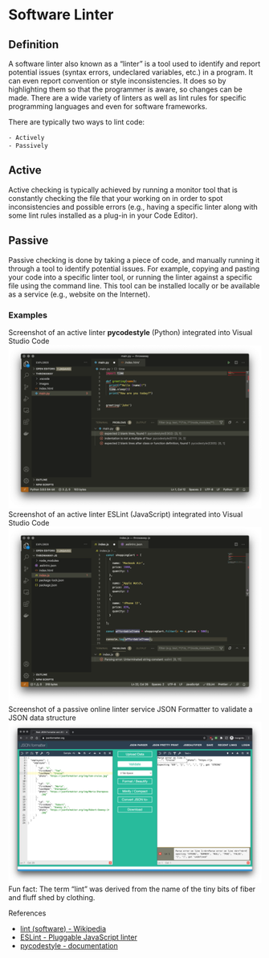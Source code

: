 # Software Linter

## Definition

A software linter also known as a “linter” is a tool used to identify and report potential issues (syntax errors, undeclared variables, etc.) in a program. It can even report convention or style inconsistencies. It does so by highlighting them so that the programmer is aware, so changes can be made. There are a wide variety of linters as well as lint rules for specific programming languages and even for software frameworks.

There are typically two ways to lint code:

	- Actively
	- Passively

## Active
Active checking is typically achieved by running a monitor tool that is constantly checking the file that your working on in order to spot inconsistencies and possible errors (e.g., having a specific linter along with some lint rules installed as a plug-in in your Code Editor).

## Passive
Passive checking is done by taking a piece of code, and manually running it through a tool to identify potential issues. For example, copying and pasting your code into a specific linter tool, or running the linter against a specific file using the command line. This tool can be installed locally or be available as a service (e.g., website on the Internet).

### Examples
Screenshot of an active linter **pycodestyle** (Python) integrated into Visual Studio Code
![image](https://github.com/AishaKhalfan/alx-backend-javascript/blob/main/0x00-ES6_basic/pycodestyle.png)
Screenshot of an active linter ESLint (JavaScript) integrated into Visual Studio Code
![image](https://github.com/AishaKhalfan/alx-backend-javascript/blob/main/0x00-ES6_basic/ESLint.png)
Screenshot of a passive online linter service JSON Formatter to validate a JSON data structure
![image](https://github.com/AishaKhalfan/alx-backend-javascript/blob/main/0x00-ES6_basic/JSONFormatter.png)
Fun fact: The term “lint” was derived from the name of the tiny bits of fiber and fluff shed by clothing.

References

- [lint (software) - Wikipedia](https://en.wikipedia.org/wiki/Lint_(software))
- [ESLint - Pluggable JavaScript linter](https://eslint.org/)
- [pycodestyle - documentation](https://pycodestyle.pycqa.org/en/latest/)

